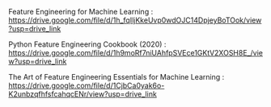 Feature Engineering for Machine Learning : https://drive.google.com/file/d/1h_fqIljKkeUvp0wdOJC14DpjeyBoTOok/view?usp=drive_link


Python Feature Engineering Cookbook (2020) : https://drive.google.com/file/d/1h9moRf7niUAhfpSVEce1GKtV2XOSH8E_/view?usp=drive_link


The Art of Feature Engineering Essentials for Machine Learning : https://drive.google.com/file/d/1CjbCa0yak6o-K2unbzqfhfsfcahqcENr/view?usp=drive_link
